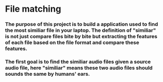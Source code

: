 File matching
=========================
### The purpose of this project is to build a application used to find the most similiar file in your laptop. The definition of "similiar" is not just compare files bite by bite but extracting the features of each file based on the file format and compare these features. 

### The first goal is to find the similiar audio files given a source audio file, here "similiar" means these two audio files should sounds the same by humans' ears.
